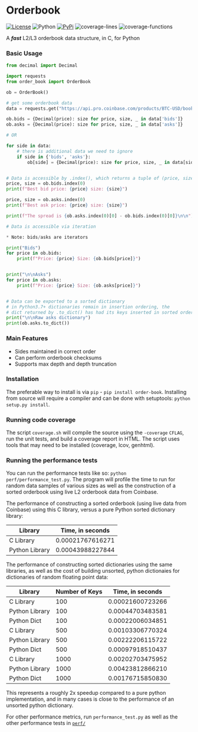 # Orderbook

[![License](https://img.shields.io/badge/license-GLPv3-blue.svg)](LICENSE)
![Python](https://img.shields.io/badge/Python-3.7+-green.svg)
[![PyPi](https://img.shields.io/badge/PyPi-order--book-brightgreen)](https://pypi.python.org/pypi/order-book)
![coverage-lines](https://img.shields.io/badge/coverage%3A%20lines-84.6%25-blue)
![coverage-functions](https://img.shields.io/badge/coverage%3A%20functions-100%25-blue)


A ***fast*** L2/L3 orderbook data structure, in C, for Python


### Basic Usage

```python
from decimal import Decimal

import requests
from order_book import OrderBook

ob = OrderBook()

# get some orderbook data
data = requests.get("https://api.pro.coinbase.com/products/BTC-USD/book?level=2").json()

ob.bids = {Decimal(price): size for price, size, _ in data['bids']}
ob.asks = {Decimal(price): size for price, size, _ in data['asks']}

# OR

for side in data:
    # there is additional data we need to ignore
    if side in {'bids', 'asks'}:
        ob[side] = {Decimal(price): size for price, size, _ in data[side]}


# Data is accessible by .index(), which returns a tuple of (price, size) at that level in the book
price, size = ob.bids.index(0)
print(f"Best bid price: {price} size: {size}")

price, size = ob.asks.index(0)
print(f"Best ask price: {price} size: {size}")

print(f"The spread is {ob.asks.index(0)[0] - ob.bids.index(0)[0]}\n\n")

# Data is accessible via iteration

* Note: bids/asks are iterators

print("Bids")
for price in ob.bids:
    print(f"Price: {price} Size: {ob.bids[price]}")


print("\n\nAsks")
for price in ob.asks:
    print(f"Price: {price} Size: {ob.asks[price]}")


# Data can be exported to a sorted dictionary
# in Python3.7+ dictionaries remain in insertion ordering, the
# dict returned by .to_dict() has had its keys inserted in sorted order
print("\n\nRaw asks dictionary")
print(ob.asks.to_dict())

```

### Main Features

* Sides maintained in correct order
* Can perform orderbook checksums
* Supports max depth and depth truncation


### Installation

The preferable way to install is via `pip` - `pip install order-book`. Installing from source will require a compiler and can be done with setuptools: `python setup.py install`. 


### Running code coverage

The script `coverage.sh` will compile the source using the `-coverage` `CFLAG`, run the unit tests, and build a coverage report in HTML. The script uses tools that may need to be installed (coverage, lcov, genhtml).


### Running the performance tests

You can run the performance tests like so: `python perf/performance_test.py`. The program will profile the time to run for random data samples of various sizes as well as the construction of a sorted orderbook using live L2 orderbook data from Coinbase.

The performance of constructing a sorted orderbook (using live data from Coinbase) using this C library, versus a pure Python sorted dictionary library:


| Library        | Time, in seconds |
| ---------------| ---------------- |
| C Library      | 0.00021767616271 |
| Python Library | 0.00043988227844 |

The performance of constructing sorted dictionaries using the same libraries, as well as the cost of building unsorted, python dictionaies for dictionaries of random floating point data:


| Library        | Number of Keys | Time, in seconds |
| -------------- | -------------- | ---------------- |
| C Library      |     100        | 0.00021600723266 |
| Python Library |     100        | 0.00044703483581 |
| Python Dict    |     100        | 0.00022006034851 |
| C Library      |     500        | 0.00103306770324 |
| Python Library |     500        | 0.00222206115722 |
| Python Dict    |     500        | 0.00097918510437 |
| C Library      |     1000       | 0.00202703475952 |
| Python Library |     1000       | 0.00423812866210 |
| Python Dict    |     1000       | 0.00176715850830 |


This represents a roughly 2x speedup compared to a pure python implementation, and in many cases is close to the performance of an unsorted python dictionary.


For other performance metrics, run `performance_test.py` as well as the other performance tests in [`perf/`](perf/)
